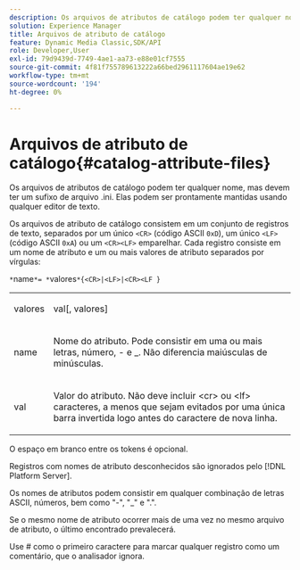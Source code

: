 ```yaml
---
description: Os arquivos de atributos de catálogo podem ter qualquer nome, mas devem ter um sufixo de arquivo .ini. Elas podem ser prontamente mantidas usando qualquer editor de texto.
solution: Experience Manager
title: Arquivos de atributo de catálogo
feature: Dynamic Media Classic,SDK/API
role: Developer,User
exl-id: 79d9439d-7749-4ae1-aa73-e88e01cf7555
source-git-commit: 4f81f755789613222a66bed2961117604ae19e62
workflow-type: tm+mt
source-wordcount: '194'
ht-degree: 0%

---
```


# Arquivos de atributo de catálogo{#catalog-attribute-files}

Os arquivos de atributos de catálogo podem ter qualquer nome, mas devem ter um sufixo de arquivo .ini. Elas podem ser prontamente mantidas usando qualquer editor de texto.

Os arquivos de atributo de catálogo consistem em um conjunto de registros de texto, separados por um único `<CR>` (código ASCII `0xD`), um único `<LF>` (código ASCII `0xA`) ou um `<CR><LF>` emparelhar. Cada registro consiste em um nome de atributo e um ou mais valores de atributo separados por vírgulas:

`*`name`*= *`valores`*{<CR>|<LF>|<CR><LF }`

<table id="simpletable_0F879121670046AE9414298725961303"> 
 <tr class="strow"> 
  <td class="stentry"> <p><span class="varname"> valores</span> </p> </td> 
  <td class="stentry"> <p><span class="codeph"> <span class="varname"> val</span>[,<span class="varname"> valores</span>]</span> </p> </td> 
 </tr> 
 <tr class="strow"> 
  <td class="stentry"> <p><span class="varname"> name</span> </p> </td> 
  <td class="stentry"> <p>Nome do atributo. Pode consistir em uma ou mais letras, número, - e _. Não diferencia maiúsculas de minúsculas. </p></td> 
 </tr> 
 <tr class="strow"> 
  <td class="stentry"> <p><span class="varname"> val</span> </p></td> 
  <td class="stentry"> <p>Valor do atributo. Não deve incluir <span class="codeph"> &lt;cr&gt;</span> ou <span class="codeph"> &lt;lf&gt;</span> caracteres, a menos que sejam evitados por uma única barra invertida logo antes do caractere de nova linha. </p></td> 
 </tr> 
</table>

O espaço em branco entre os tokens é opcional.

Registros com nomes de atributo desconhecidos são ignorados pelo [!DNL Platform Server].

Os nomes de atributos podem consistir em qualquer combinação de letras ASCII, números, bem como &quot;-&quot;, &quot;_&quot; e &quot;.&quot;.

Se o mesmo nome de atributo ocorrer mais de uma vez no mesmo arquivo de atributo, o último encontrado prevalecerá.

Use # como o primeiro caractere para marcar qualquer registro como um comentário, que o analisador ignora.
